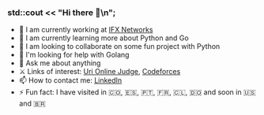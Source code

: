 ### std::cout << "Hi there 👋\n";


- 🔭 I am currently working at [IFX Networks](https://www.ifxnetworks.com/)
- 🌱 I am currently learning more about Python and Go
- 👯 I am looking to collaborate on some fun project with Python
- 🤔 I'm looking for help with Golang
- 💬 Ask me about anything
- ⚔️ Links of interest: [Uri Online Judge](https://www.urionlinejudge.com.br/judge/en/profile/244148), [Codeforces](https://codeforces.com/profile/gabrielgt99)
- 📫 How to contact me: [LinkedIn](https://www.linkedin.com/in/gabriel-gonzalez-tapias/)
- ⚡ Fun fact: I have visited in 🇨🇴, 🇪🇸, 🇵🇹, 🇫🇷, 🇨🇱, 🇩🇴 and soon in 🇺🇸 and 🇧🇷
<!--
**gabrielgt99/gabrielgt99** is a ✨ _special_ ✨ repository because its `README.md` (this file) appears on your GitHub profile.
**https://es.piliapp.com/emoji/list/flags/ BANDERAS


Here are some ideas to get you started:
-->
